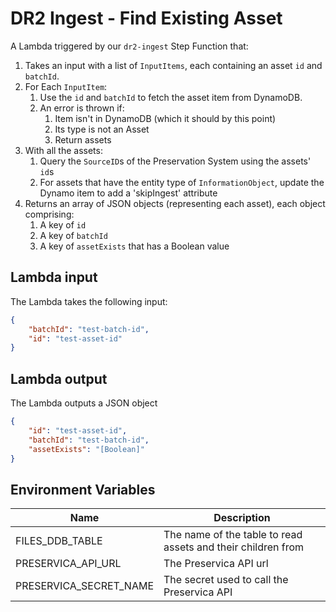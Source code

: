 # DR2 Ingest - Find Existing Asset

A Lambda triggered by our `dr2-ingest` Step Function that:

1. Takes an input with a list of `InputItems`, each containing an asset `id` and `batchId`.
1. For Each `InputItem`:
   1. Use the `id` and `batchId` to fetch the asset item from DynamoDB.
   1. An error is thrown if:
      1. Item isn't in DynamoDB (which it should by this point)
      2. Its type is not an Asset
      3. Return assets
1. With all the assets:
   1. Query the `SourceID`s of the Preservation System using the assets' `id`s
   1. For assets that have the entity type of `InformationObject`, update the Dynamo item to add a 'skipIngest' attribute
1. Returns an array of JSON objects (representing each asset), each object comprising:
   1. A key of `id`
   1. A key of `batchId`
   1. A key of `assetExists` that has a Boolean value

## Lambda input

The Lambda takes the following input:

```json
{
	"batchId": "test-batch-id",
	"id": "test-asset-id"
}
```

## Lambda output

The Lambda outputs a JSON object

```json
{
    "id": "test-asset-id",
    "batchId": "test-batch-id",
    "assetExists": "[Boolean]"
}
```

## Environment Variables

| Name                   | Description                                                  |
| ---------------------- | ------------------------------------------------------------ |
| FILES_DDB_TABLE        | The name of the table to read assets and their children from |
| PRESERVICA_API_URL     | The Preservica API url                                       |
| PRESERVICA_SECRET_NAME | The secret used to call the Preservica API                   |
